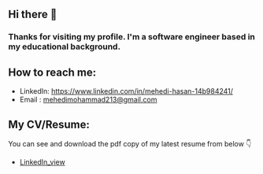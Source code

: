 ## Hi there 👋
### Thanks for visiting my profile. I'm a software engineer based in my educational background.


## How to reach me: 


- LinkedIn: https://www.linkedin.com/in/mehedi-hasan-14b984241/
- Email   : mehedimohammad213@gmail.com


   
## My CV/Resume:

You can see and download the pdf copy of my latest resume from below 👇

- [LinkedIn_view](https://www.linkedin.com/posts/mehedi-hasan-14b984241_cv-activity-7026062230492241920-aglS?utm_source=share&utm_medium=member_desktop)









